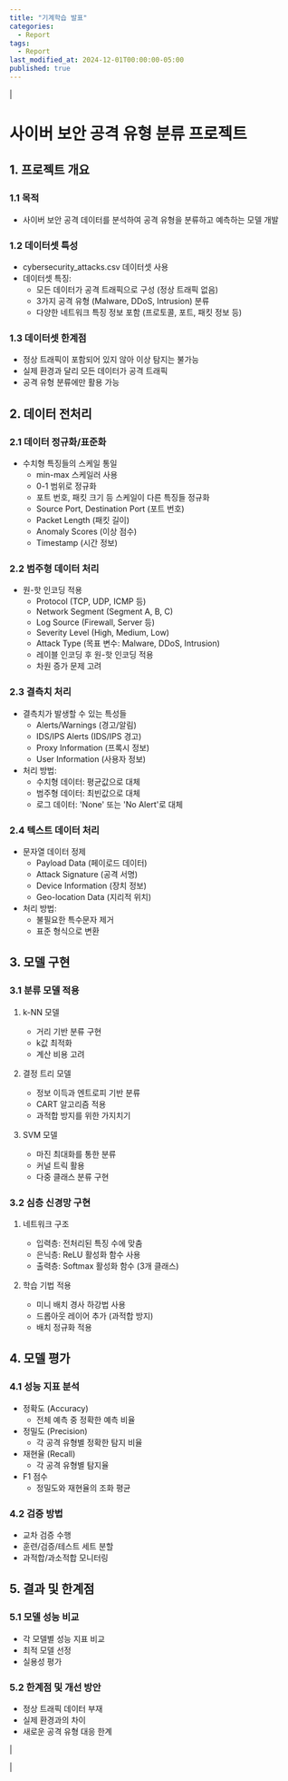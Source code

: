 ```yaml
---
title: "기계학습 발표"
categories:
  - Report
tags:
  - Report
last_modified_at: 2024-12-01T00:00:00-05:00
published: true
---
```


|

# 사이버 보안 공격 유형 분류 프로젝트

## 1. 프로젝트 개요

### 1.1 목적
- 사이버 보안 공격 데이터를 분석하여 공격 유형을 분류하고 예측하는 모델 개발

### 1.2 데이터셋 특성
- cybersecurity_attacks.csv 데이터셋 사용
- 데이터셋 특징:
  - 모든 데이터가 공격 트래픽으로 구성 (정상 트래픽 없음)
  - 3가지 공격 유형 (Malware, DDoS, Intrusion) 분류
  - 다양한 네트워크 특징 정보 포함 (프로토콜, 포트, 패킷 정보 등)

### 1.3 데이터셋 한계점
- 정상 트래픽이 포함되어 있지 않아 이상 탐지는 불가능
- 실제 환경과 달리 모든 데이터가 공격 트래픽
- 공격 유형 분류에만 활용 가능

## 2. 데이터 전처리

### 2.1 데이터 정규화/표준화
- 수치형 특징들의 스케일 통일
  - min-max 스케일러 사용
  - 0-1 범위로 정규화
  - 포트 번호, 패킷 크기 등 스케일이 다른 특징들 정규화
  - Source Port, Destination Port (포트 번호)
  - Packet Length (패킷 길이)
  - Anomaly Scores (이상 점수)
  - Timestamp (시간 정보)

### 2.2 범주형 데이터 처리
- 원-핫 인코딩 적용
  - Protocol (TCP, UDP, ICMP 등)
  - Network Segment (Segment A, B, C)
  - Log Source (Firewall, Server 등)
  - Severity Level (High, Medium, Low)
  - Attack Type (목표 변수: Malware, DDoS, Intrusion)
  - 레이블 인코딩 후 원-핫 인코딩 적용
  - 차원 증가 문제 고려

### 2.3 결측치 처리
- 결측치가 발생할 수 있는 특성들
  - Alerts/Warnings (경고/알림)
  - IDS/IPS Alerts (IDS/IPS 경고)
  - Proxy Information (프록시 정보)
  - User Information (사용자 정보)
- 처리 방법:
  - 수치형 데이터: 평균값으로 대체
  - 범주형 데이터: 최빈값으로 대체
  - 로그 데이터: 'None' 또는 'No Alert'로 대체

### 2.4 텍스트 데이터 처리
- 문자열 데이터 정제
  - Payload Data (페이로드 데이터)
  - Attack Signature (공격 서명)
  - Device Information (장치 정보)
  - Geo-location Data (지리적 위치)
- 처리 방법:
  - 불필요한 특수문자 제거
  - 표준 형식으로 변환

## 3. 모델 구현

### 3.1 분류 모델 적용
1. k-NN 모델
   - 거리 기반 분류 구현
   - k값 최적화
   - 계산 비용 고려

2. 결정 트리 모델
   - 정보 이득과 엔트로피 기반 분류
   - CART 알고리즘 적용
   - 과적합 방지를 위한 가지치기

3. SVM 모델
   - 마진 최대화를 통한 분류
   - 커널 트릭 활용
   - 다중 클래스 분류 구현

### 3.2 심층 신경망 구현
1. 네트워크 구조
   - 입력층: 전처리된 특징 수에 맞춤
   - 은닉층: ReLU 활성화 함수 사용
   - 출력층: Softmax 활성화 함수 (3개 클래스)

2. 학습 기법 적용
   - 미니 배치 경사 하강법 사용
   - 드롭아웃 레이어 추가 (과적합 방지)
   - 배치 정규화 적용

## 4. 모델 평가

### 4.1 성능 지표 분석
- 정확도 (Accuracy)
  - 전체 예측 중 정확한 예측 비율
- 정밀도 (Precision)
  - 각 공격 유형별 정확한 탐지 비율
- 재현율 (Recall)
  - 각 공격 유형별 탐지율
- F1 점수
  - 정밀도와 재현율의 조화 평균

### 4.2 검증 방법
- 교차 검증 수행
- 훈련/검증/테스트 세트 분할
- 과적합/과소적합 모니터링

## 5. 결과 및 한계점

### 5.1 모델 성능 비교
- 각 모델별 성능 지표 비교
- 최적 모델 선정
- 실용성 평가

### 5.2 한계점 및 개선 방안
- 정상 트래픽 데이터 부재
- 실제 환경과의 차이
- 새로운 공격 유형 대응 한계

|

|
